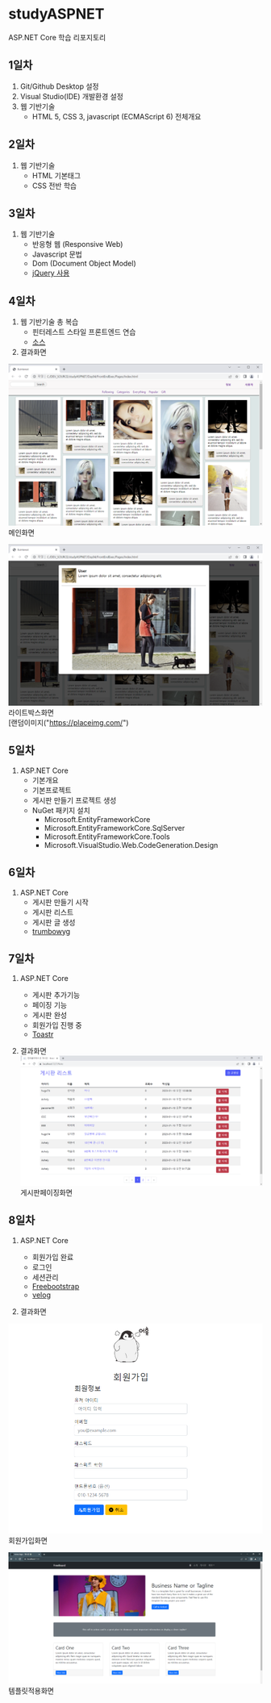 # studyASPNET
ASP.NET Core 학습 리포지토리

## 1일차
1. Git/Github Desktop 설정
2. Visual Studio(IDE) 개발환경 설정
3. 웹 기반기술
   - HTML 5, CSS 3, javascript (ECMAScript 6) 전체개요
  
## 2일차
1. 웹 기반기술
   - HTML 기본태그
   - CSS 전반 학습
   
## 3일차
1. 웹 기반기술
   - 반응형 웹 (Responsive Web)
   - Javascript 문법
   - Dom (Document Object Model)
   - <a href="https://code.jquery.com">jQuery 사용</a>
   
## 4일차
1. 웹 기반기술 총 복습
   - 핀터레스트 스타일 프론트엔드 연습
   - [소스](https://github.com/roving324/studyASPNET/tree/main/Day04/FrontEndExec/Pages)
2. 결과화면

![메인화면](https://github.com/roving324/studyASPNET/blob/main/Images/html_screen01.png)
메인화면

![라이트박스화면](https://github.com/roving324/studyASPNET/blob/main/Images/html_screen02.png)
라이트박스화면<br/>
[랜덤이미지("https://placeimg.com/")

## 5일차
1. ASP.NET Core
   - 기본개요
   - 기본프로젝트
   - 게시판 만들기 프로젝트 생성
   - NuGet 패키지 설치
     - Microsoft.EntityFrameworkCore
     - Microsoft.EntityFrameworkCore.SqlServer
     - Microsoft.EntityFrameworkCore.Tools
     - Microsoft.VisualStudio.Web.CodeGeneration.Design
   
## 6일차
1. ASP.NET Core
   - 게시판 만들기 시작
   - 게시판 리스트
   - 게시판 글 생성
   - [trumbowyg]("https://getbootstrap.com")
   
## 7일차
1. ASP.NET Core
   - 게시판 추가기능
   - 페이징 기능
   - 게시판 완성
   - 회원가입 진행 중
   - [Toastr]("https://github.com/CodeSeven/toastr")
   
2. 결과화면
![게시판페이징화면](https://github.com/roving324/studyASPNET/blob/main/Images/asp.net_screen01.png)
게시판페이징화면

## 8일차
1. ASP.NET Core
   - 회원가입 완료
   - 로그인
   - 세션관리
   - [Freebootstrap]("https://startbootstrap.com/themes")
   - [velog]("https://velog.io/")
  
2. 결과화면

![회원가입화면](https://github.com/roving324/studyASPNET/blob/main/Images/Register.png)
회원가입화면

![템플릿적용화면](https://github.com/roving324/studyASPNET/blob/main/Images/template.PNG)
템플릿적용화면
